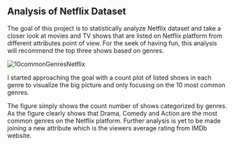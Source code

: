 ## Analysis of Netflix Dataset

The goal of this project is to statistically analyze Netflix dataset and take a closer look at movies and TV shows that are listed on Netflix platform from different attributes point of view. For the seek of having fun, this analysis will recommend the top three shows based on genres.

![10commonGenresNetflix](https://user-images.githubusercontent.com/32347958/142256396-3b0e488b-9973-4a62-91b6-f0f912f3a3fb.png)

I started approaching the goal with a count plot of listed shows in each genre to visualize the big picture and only focusing on the 10 most common genres.

The figure simply shows the count number of shows categorized by genres.
As the figure clearly shows that Drama, Comedy and Action are the most common genres on the Netflix platform. Further analysis is yet to be made joining a new attribute which is the viewers average rating from IMDb website.
